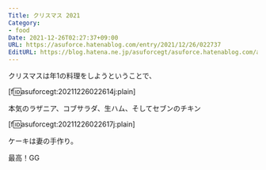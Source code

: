 ```yaml
---
Title: クリスマス 2021
Category:
- food
Date: 2021-12-26T02:27:37+09:00
URL: https://asuforce.hatenablog.com/entry/2021/12/26/022737
EditURL: https://blog.hatena.ne.jp/asuforcegt/asuforce.hatenablog.com/atom/entry/13574176438046189176
---
```


クリスマスは年1の料理をしようということで、

[f:id:asuforcegt:20211226022614j:plain]

本気のラザニア、コブサラダ、生ハム、そしてセブンのチキン

[f:id:asuforcegt:20211226022617j:plain]

ケーキは妻の手作り。

最高！GG
